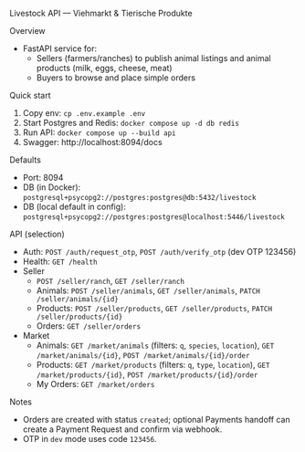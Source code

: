 Livestock API — Viehmarkt & Tierische Produkte

Overview
- FastAPI service for:
  - Sellers (farmers/ranches) to publish animal listings and animal products (milk, eggs, cheese, meat)
  - Buyers to browse and place simple orders

Quick start
1) Copy env: `cp .env.example .env`
2) Start Postgres and Redis: `docker compose up -d db redis`
3) Run API: `docker compose up --build api`
4) Swagger: http://localhost:8094/docs

Defaults
- Port: 8094
- DB (in Docker): `postgresql+psycopg2://postgres:postgres@db:5432/livestock`
- DB (local default in config): `postgresql+psycopg2://postgres:postgres@localhost:5446/livestock`

API (selection)
- Auth: `POST /auth/request_otp`, `POST /auth/verify_otp` (dev OTP 123456)
- Health: `GET /health`
- Seller
  - `POST /seller/ranch`, `GET /seller/ranch`
  - Animals: `POST /seller/animals`, `GET /seller/animals`, `PATCH /seller/animals/{id}`
  - Products: `POST /seller/products`, `GET /seller/products`, `PATCH /seller/products/{id}`
  - Orders: `GET /seller/orders`
- Market
  - Animals: `GET /market/animals` (filters: `q`, `species`, `location`), `GET /market/animals/{id}`, `POST /market/animals/{id}/order`
  - Products: `GET /market/products` (filters: `q`, `type`, `location`), `GET /market/products/{id}`, `POST /market/products/{id}/order`
  - My Orders: `GET /market/orders`

Notes
- Orders are created with status `created`; optional Payments handoff can create a Payment Request and confirm via webhook.
- OTP in `dev` mode uses code `123456`.

